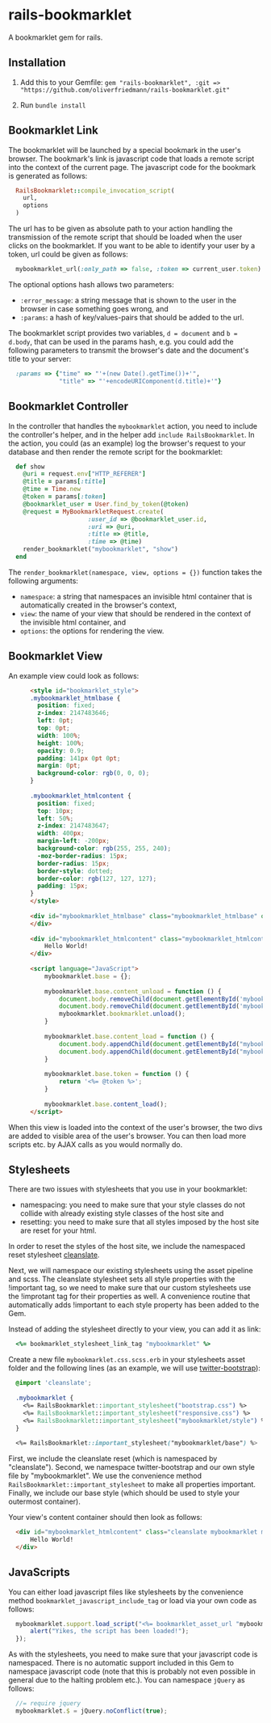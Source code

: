 rails-bookmarklet
=================

A bookmarklet gem for rails.


## Installation

1.  Add this to your Gemfile: ```gem "rails-bookmarklet", :git => "https://github.com/oliverfriedmann/rails-bookmarklet.git"```

2.  Run ```bundle install```


## Bookmarklet Link

The bookmarklet will be launched by a special bookmark in the user's browser.
The bookmark's link is javascript code that loads a remote script into the context of the current page.
The javascript code for the bookmark is generated as follows:

  ```ruby
    RailsBookmarklet::compile_invocation_script(
      url,
      options
    )
  ```

The url has to be given as absolute path to your action handling the transmission of the remote script that should be loaded when the user clicks on the bookmarklet.
If you want to be able to identify your user by a token, url could be given as follows:

  ```ruby
    mybookmarklet_url(:only_path => false, :token => current_user.token)
  ```
    
The optional options hash allows two parameters:

- ```:error_message```: a string message that is shown to the user in the browser in case something goes wrong, and
- ```:params```: a hash of key/values-pairs that should be added to the url.

The bookmarklet script provides two variables, ```d = document``` and ```b = d.body```, that can be used in the params hash, e.g. you could add the following parameters to transmit the browser's date and the document's title to your server:

  ```ruby
    :params => {"time" => "'+(new Date().getTime())+'",
                "title" => "'+encodeURIComponent(d.title)+'"}
  ```


## Bookmarklet Controller

In the controller that handles the ```mybookmarklet``` action, you need to include the controller's helper, and in the helper add ```include RailsBookmarklet```.
In the action, you could (as an example) log the browser's request to your database and then render the remote script for the bookmarklet:

  ```ruby
    def show
      @uri = request.env["HTTP_REFERER"]
      @title = params[:title]
      @time = Time.new
      @token = params[:token]
      @bookmarklet_user = User.find_by_token(@token)
      @request = MyBookmarkletRequest.create(
                        :user_id => @bookmarklet_user.id,
                        :uri => @uri,
                        :title => @title,
                        :time => @time)      
      render_bookmarklet("mybookmarklet", "show")
    end
  ```
    
The ```render_bookmarklet(namespace, view, options = {})``` function takes the following arguments:
- ```namespace```: a string that namespaces an invisible html container that is automatically created in the browser's context,
- ```view```: the name of your view that should be rendered in the context of the invisible html container, and
- ```options```: the options for rendering the view.


## Bookmarklet View

An example view could look as follows:

  ```html
  	    <style id="bookmarklet_style">
		.mybookmarklet_htmlbase {
		  position: fixed;
		  z-index: 2147483646;
		  left: 0pt;
		  top: 0pt;
		  width: 100%;
		  height: 100%;
		  opacity: 0.9;
		  padding: 141px 0pt 0pt;
		  margin: 0pt;
		  background-color: rgb(0, 0, 0);
		}
		
		.mybookmarklet_htmlcontent {
		  position: fixed;
		  top: 10px;
		  left: 50%;
		  z-index: 2147483647;
		  width: 400px;
		  margin-left: -200px;
		  background-color: rgb(255, 255, 240);
		  -moz-border-radius: 15px;
		  border-radius: 15px;
		  border-style: dotted;
		  border-color: rgb(127, 127, 127);
		  padding: 15px;
		}
		</style>
		
		<div id="mybookmarklet_htmlbase" class="mybookmarklet_htmlbase" onclick="mybookmarklet.base.content_unload()">
		</div>
		
		<div id="mybookmarklet_htmlcontent" class="mybookmarklet_htmlcontent">
			Hello World!
		</div>
		
		<script language="JavaScript">
			mybookmarklet.base = {};
		
			mybookmarklet.base.content_unload = function () {
				document.body.removeChild(document.getElementById('mybookmarklet_htmlcontent'));
				document.body.removeChild(document.getElementById('mybookmarklet_htmlbase'));
				mybookmarklet.bookmarklet.unload();
			}
			
			mybookmarklet.base.content_load = function () {
				document.body.appendChild(document.getElementById("mybookmarklet_htmlcontent"));
				document.body.appendChild(document.getElementById("mybookmarklet_htmlbase"));
			}
			
			mybookmarklet.base.token = function () {
				return '<%= @token %>';
			}
			
			mybookmarklet.base.content_load();
		</script>
  ```
    
When this view is loaded into the context of the user's browser, the two divs are added to visible area of the user's browser.
You can then load more scripts etc. by AJAX calls as you would normally do.


## Stylesheets

There are two issues with stylesheets that you use in your bookmarklet:

- namespacing: you need to make sure that your style classes do not collide with already existing style classes of the host site and
- resetting: you need to make sure that all styles imposed by the host site are reset for your html.

In order to reset the styles of the host site, we include the namespaced reset stylesheet <a href="https://github.com/premasagar/cleanslate">cleanslate</a>.

Next, we will namespace our existing stylesheets using the asset pipeline and scss. The cleanslate stylesheet sets all style properties with the !important tag, so we need to make sure that our custom stylesheets use the !improtant tag for their properties as well.
A convenience routine that automatically adds !important to each style property has been added to the Gem.

Instead of adding the stylesheet directly to your view, you can add it as link:

  ```ruby
    <%= bookmarklet_stylesheet_link_tag "mybookmarklet" %>
  ```
  
Create a new file ```mybookmarklet.css.scss.erb``` in your stylesheets asset folder and the following lines (as an example, we will use <a href="https://github.com/anjlab/bootstrap-rails">twitter-bootstrap</a>):

  ```css
	@import 'cleanslate';
	
	.mybookmarklet {
	  <%= RailsBookmarklet::important_stylesheet("bootstrap.css") %>
	  <%= RailsBookmarklet::important_stylesheet("responsive.css") %>
	  <%= RailsBookmarklet::important_stylesheet("mybookmarklet/style") %>
	}
	
	<%= RailsBookmarklet::important_stylesheet("mybookmarklet/base") %>
  ```
  
First, we include the cleanslate reset (which is namespaced by "cleanslate"). Second, we namespace twitter-bootstrap and our own style file by "mybookmarklet". We use the convenience method ```RailsBookmarklet::important_stylesheet``` to make all properties important. Finally, we include our base style (which should be used to style your outermost container).

Your view's content container should then look as follows:

  ```html
	<div id="mybookmarklet_htmlcontent" class="cleanslate mybookmarklet mybookmarklet-base">
		Hello World!
	</div>
  ```


## JavaScripts

You can either load javascript files like stylesheets by the convenience method ```bookmarklet_javascript_include_tag``` or load via your own code as follows:

  ```javascript
  	mybookmarklet.support.load_script("<%= bookmarklet_asset_url "mybookmarklet.js" %>", function() {
  		alert("Yikes, the script has been loaded!");
  	});
  ```
  
As with the stylesheets, you need to make sure that your javascript code is namespaced. There is no automatic support included in this Gem to namespace javascript code (note that this is probably not even possible in general due to the halting problem etc.).
You can namespace ```jQuery``` as follows:

  ```javascript
	//= require jquery
	mybookmarklet.$ = jQuery.noConflict(true);
  ```
